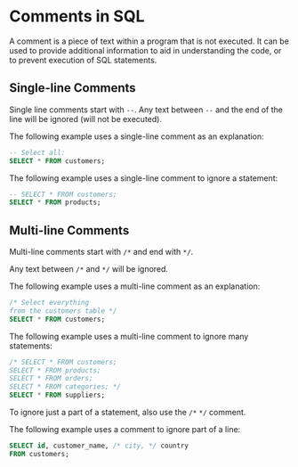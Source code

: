 # Comments in SQL

A comment is a piece of text within a program that is not executed. It can be used to provide additional information to aid in understanding the code, or to prevent execution of SQL statements.

## Single-line Comments

Single line comments start with `--`. Any text between `--` and the end of the line will be ignored (will not be executed).

The following example uses a single-line comment as an explanation:

```sql
-- Select all:
SELECT * FROM customers;
```

The following example uses a single-line comment to ignore a statement:

```sql
-- SELECT * FROM customers;
SELECT * FROM products;
```

## Multi-line Comments

Multi-line comments start with `/*` and end with `*/`.

Any text between `/*` and `*/` will be ignored.

The following example uses a multi-line comment as an explanation:

```sql
/* Select everything
from the customers table */
SELECT * FROM customers;
```

The following example uses a multi-line comment to ignore many statements:

```sql
/* SELECT * FROM customers;
SELECT * FROM products;
SELECT * FROM orders;
SELECT * FROM categories; */
SELECT * FROM suppliers;
```

To ignore just a part of a statement, also use the `/*` `*/` comment.

The following example uses a comment to ignore part of a line:

```sql
SELECT id, customer_name, /* city, */ country 
FROM customers;
```
